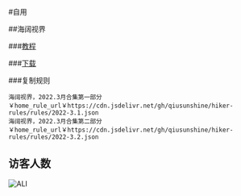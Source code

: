 #自用

##海阔视界

###[教程](https://www.bilibili.com/video/BV1YN411Q7Ho)

###[下载](https://haikuo.lanzoui.com/u/GoldRiver)

###复制规则
```
海阔视界，2022.3月合集第一部分￥home_rule_url￥https://cdn.jsdelivr.net/gh/qiusunshine/hiker-rules/rules/2022-3.1.json
海阔视界，2022.3月合集第二部分￥home_rule_url￥https://cdn.jsdelivr.net/gh/qiusunshine/hiker-rules/rules/2022-3.2.json
```

## 访客人数

<img align="left" src = "https://profile-counter.glitch.me/ccsh-tv/count.svg" alt ="ALI">